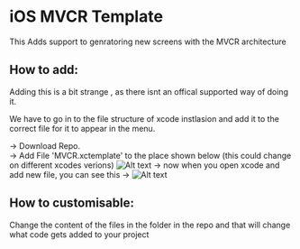 # iOS MVCR Template 
This Adds support to genratoring new screens with the MVCR architecture

## How to add: 
Adding this is a bit strange , as there isnt an offical supported way of doing it.

We have to go in to the file structure of xcode instlasion and add it to the correct file for it to appear in the menu.

 -> Download Repo. <br/>
 -> Add File 'MVCR.xctemplate' to the place shown below (this could change on different xcodes verions)
 ![Alt text](https://i.ibb.co/26btNNk/Screenshot-2019-08-05-at-12-23-32.png)
 -> now when you open xcode and add new file, you can see this
 -> ![Alt text]( https://i.ibb.co/8NQ58jP/Screenshot-2019-08-05-at-12-26-37.png)

## How to customisable: 

Change the content of the files in the folder in the repo and that will change what code gets added to your project



 
 

